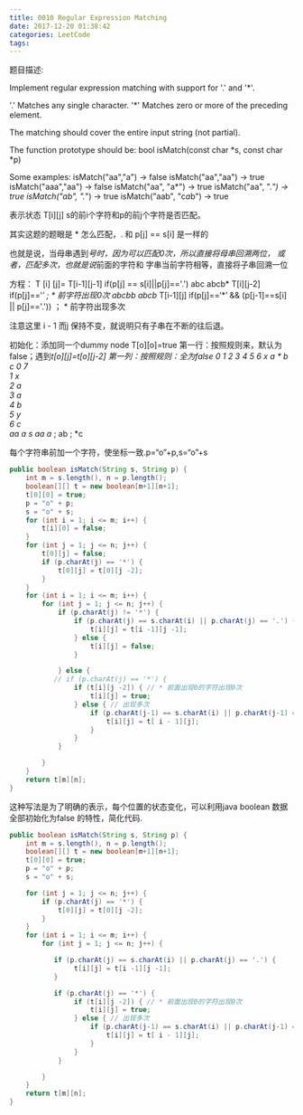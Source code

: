 ```yaml
---
title: 0010 Regular Expression Matching
date: 2017-12-20 01:38:42
categories: LeetCode
tags:
---
```


题目描述:

Implement regular expression matching with support for '.' and '*'.

'.' Matches any single character.
'*' Matches zero or more of the preceding element.

The matching should cover the entire input string (not partial).

The function prototype should be:
bool isMatch(const char *s, const char *p)

Some examples:
isMatch("aa","a") → false
isMatch("aa","aa") → true
isMatch("aaa","aa") → false
isMatch("aa", "a*") → true
isMatch("aa", ".*") → true
isMatch("ab", ".*") → true
isMatch("aab", "c*a*b") → true


表示状态 T[i][j] s的前i个字符和p的前j个字符是否匹配。

其实这题的题眼是 * 怎么匹配，. 和 p[j] == s[i] 是一样的

也就是说，当母串遇到*号时，因为可以匹配0次，所以直接将母串回溯两位，
或者，匹配多次，也就是说*前面的字符和 字串当前字符相等，直接将子串回溯一位

方程：
T [i] [j]=  T[i-1][j-1] if(p[j] == s[i]||p[j]=='.')
abc abcb*   T[i][j-2] if(p[j]==‘*’ ; * 前字符出现0次
abcbb abcb* T[i-1][j] if(p[j]==‘*’ && (p[j-1]==s[i] || p[j]=='.')) ； * 前字符出现多次

注意这里 i - 1 而j 保持不变，就说明只有子串在不断的往后退。

初始化：添加同一个dummy node T[o][o]=true
第一行：按照规则来，默认为false；遇到*t[o][j]=t[o][j-2]
第一列：按照规则：全为false
      0  1  2  3  4  5  6
        x  a  *  b    c
0      7            
1    x              
2    a              
3    a              
4    b              
5    y              
6    c              
aa  a  s  aa  a*  ;  ab  ;  *c

每个字符串前加一个字符，使坐标一致.p=“o”+p,s=“o”+s

```java
public boolean isMatch(String s, String p) {
    int m = s.length(), n = p.length();
    boolean[][] t = new boolean[m+1][n+1];
    t[0][0] = true;
    p = "o" + p;
    s = "o" + s;
    for (int i = 1; i <= m; i++) {
        t[i][0] = false;
    }
    for (int j = 1; j <= n; j++) {
        t[0][j] = false;
        if (p.charAt(j) == '*') {
            t[0][j] = t[0][j -2];
        }
    }
    for (int i = 1; i <= m; i++) {
        for (int j = 1; j <= n; j++) {
            if (p.charAt(j) != '*') {
                if (p.charAt(j) == s.charAt(i) || p.charAt(j) == '.') {
                    t[i][j] = t[i -1][j -1];    
                } else {
                    t[i][j] = false;
                }

            } else { 
           // if (p.charAt(j) == '*') {
                if (t[i][j -2]) { // * 前面出现0的字符出现0次 
                    t[i][j] = true;
                } else { // 出现多次
                    if (p.charAt(j-1) == s.charAt(i) || p.charAt(j-1) == '.') {
                        t[i][j] = t[ i - 1][j];
                    }
                }
            }

        }
    }
    return t[m][n];
}
```
这种写法是为了明确的表示，每个位置的状态变化，可以利用java boolean 数据全部初始化为false 的特性，简化代码.

```java
public boolean isMatch(String s, String p) {
    int m = s.length(), n = p.length();
    boolean[][] t = new boolean[m+1][n+1];
    t[0][0] = true;
    p = "o" + p;
    s = "o" + s;

    for (int j = 1; j <= n; j++) {
        if (p.charAt(j) == '*') {
            t[0][j] = t[0][j -2];
        }
    }
    for (int i = 1; i <= m; i++) {
        for (int j = 1; j <= n; j++) {

           if (p.charAt(j) == s.charAt(i) || p.charAt(j) == '.') {
                t[i][j] = t[i -1][j -1];    
           } 

           if (p.charAt(j) == '*') {
                if (t[i][j -2]) { // * 前面出现0的字符出现0次 
                    t[i][j] = true;
                } else { // 出现多次
                    if (p.charAt(j-1) == s.charAt(i) || p.charAt(j-1) == '.') {
                        t[i][j] = t[ i - 1][j];
                    }
                }
            }

        }
    }
    return t[m][n];
}
```



